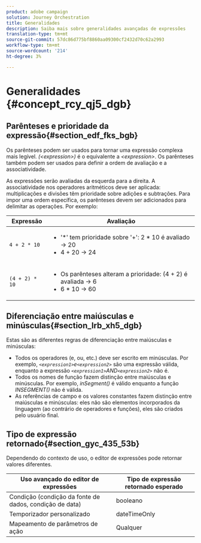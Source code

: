 ```yaml
---
product: adobe campaign
solution: Journey Orchestration
title: Generalidades
description: Saiba mais sobre generalidades avançadas de expressões
translation-type: tm+mt
source-git-commit: 57dc86d775bf8860aa09300cf2432d70c62a2993
workflow-type: tm+mt
source-wordcount: '214'
ht-degree: 3%

---
```



# Generalidades {#concept_rcy_qj5_dgb}

## Parênteses e prioridade da expressão{#section_edf_fks_bgb}

Os parênteses podem ser usados para tornar uma expressão complexa mais legível. _(&lt;expression>)_ é o equivalente a  _&lt;expression>_. Os parênteses também podem ser usados para definir a ordem de avaliação e a associatividade.

As expressões serão avaliadas da esquerda para a direita. A associatividade nos operadores aritméticos deve ser aplicada: multiplicações e divisões têm prioridade sobre adições e subtrações. Para impor uma ordem específica, os parênteses devem ser adicionados para delimitar as operações. Por exemplo:

<!--```5 + 2 * 10 = 25, and (5 + 2) * 10 = 70```-->

| Expressão | Avaliação |
|--- |--- |
| `4 + 2 * 10` | <ul><li>&#39;*&#39; tem prioridade sobre &#39;+&#39;: 2 * 10 é avaliado → 20</li><li>4 + 20 → 24</li></ul> |
| `(4 + 2) * 10` | <ul><li>Os parênteses alteram a prioridade: (4 + 2) é avaliada → 6</li><li> 6 * 10 → 60</li></ul> |

## Diferenciação entre maiúsculas e minúsculas{#section_lrb_xh5_dgb}

Estas são as diferentes regras de diferenciação entre maiúsculas e minúsculas:

* Todos os operadores (e, ou, etc.) deve ser escrito em minúsculas. Por exemplo, _`<expression1>`e`<expression2>`_ são uma expressão válida, enquanto a expressão _`<expression1>`AND`<expression2>`_ não é.
* Todos os nomes de função fazem distinção entre maiúsculas e minúsculas. Por exemplo, _inSegment()_ é válido enquanto a função _INSEGMENT()_ não é válida.
* As referências de campo e os valores constantes fazem distinção entre maiúsculas e minúsculas: eles não são elementos incorporados da linguagem (ao contrário de operadores e funções), eles são criados pelo usuário final.

## Tipo de expressão retornado{#section_gyc_435_53b}

Dependendo do contexto de uso, o editor de expressões pode retornar valores diferentes.

| Uso avançado do editor de expressões | Tipo de expressão retornado esperado |
|--- |--- |
| Condição (condição da fonte de dados, condição de data) | booleano |
| Temporizador personalizado | dateTimeOnly |
| Mapeamento de parâmetros de ação | Qualquer |

